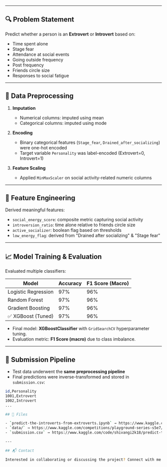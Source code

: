 
---

## 🔍 Problem Statement

Predict whether a person is an **Extrovert** or **Introvert** based on:
- Time spent alone
- Stage fear
- Attendance at social events
- Going outside frequency
- Post frequency
- Friends circle size
- Responses to social fatigue

---

## 🧼 Data Preprocessing

1. **Imputation**
   - Numerical columns: imputed using mean
   - Categorical columns: imputed using mode

2. **Encoding**
   - Binary categorical features (`Stage_fear`, `Drained_after_socializing`) were one-hot encoded
   - Target variable `Personality` was label-encoded (Extrovert=0, Introvert=1)

3. **Feature Scaling**
   - Applied `MinMaxScaler` on social activity-related numeric columns

---

## 🧪 Feature Engineering

Derived meaningful features:
- `social_energy_score`: composite metric capturing social activity
- `introversion_ratio`: time alone relative to friends circle size
- `active_socializer`: boolean flag based on thresholds
- `low_energy_flag`: derived from "Drained after socializing" & "Stage fear"

---

## 📈 Model Training & Evaluation

Evaluated multiple classifiers:

| Model                  | Accuracy | F1 Score (Macro) |
|------------------------|----------|------------------|
| Logistic Regression    | 97%      | 96%              |
| Random Forest          | 97%      | 96%              |
| Gradient Boosting      | 97%      | 96%              |
| ✅ XGBoost (Tuned)     | 97%      | 96%              |

- Final model: **XGBoostClassifier** with `GridSearchCV` hyperparameter tuning.
- Evaluation metric: **F1 Score (macro)** due to class imbalance.

---

## 🚀 Submission Pipeline

- Test data underwent the **same preprocessing pipeline**
- Final predictions were inverse-transformed and stored in `submission.csv`:

```bash
id,Personality
1001,Extrovert
1002,Introvert
...

## 📁 Files

- `predict-the-introverts-from-extroverts.ipynb` → https://www.kaggle.com/code/shivangi2k18/predict-the-introverts-from-extroverts
- `data/` → https://www.kaggle.com/competitions/playground-series-s5e7/data
- `submission.csv` → https://www.kaggle.com/code/shivangi2k18/predict-the-introverts-from-extroverts/output

---

## 📬 Contact

Interested in collaborating or discussing the project? Connect with me on LinkedIn - https://www.linkedin.com/in/shivangigupta01
